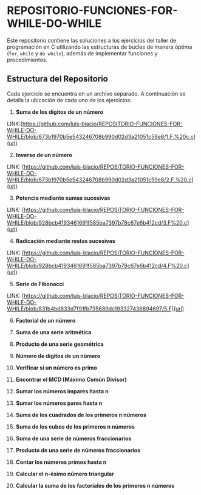 # REPOSITORIO-FUNCIONES-FOR-WHILE-DO-WHILE
Este repositorio contiene las soluciones a los ejercicios del taller de programación en C utilizando las estructuras de bucles de manera óptima (`for`, `while` y `do while`), además de implementar funciones y procedimientos.

## Estructura del Repositorio

Cada ejercicio se encuentra en un archivo separado. A continuación se detalla la ubicación de cada uno de los ejercicios:

1. **Suma de los dígitos de un número**

LINK:[https://github.com/luis-blacio/REPOSITORIO-FUNCIONES-FOR-WHILE-DO-WHILE/blob/673b1970b5e543246708b990d02d3a21051c59e8/1.F.%20c.c](url)


   
2. **Inverso de un número**

LINK: [https://github.com/luis-blacio/REPOSITORIO-FUNCIONES-FOR-WHILE-DO-WHILE/blob/673b1970b5e543246708b990d02d3a21051c59e8/2.F.%20.c](url)



3. **Potencia mediante sumas sucesivas**

LINK: [https://github.com/luis-blacio/REPOSITORIO-FUNCIONES-FOR-WHILE-DO-WHILE/blob/928bcb4193461691f585ba7397b78c67e6b412cd/3.F%20.c](url)


   
4. **Radicación mediante restas sucesivas**


LINK: [https://github.com/luis-blacio/REPOSITORIO-FUNCIONES-FOR-WHILE-DO-WHILE/blob/928bcb4193461691f585ba7397b78c67e6b412cd/4.F%20.c](url)




5. **Serie de Fibonacci**

LINK: [https://github.com/luis-blacio/REPOSITORIO-FUNCIONES-FOR-WHILE-DO-WHILE/blob/831b4bd833d7f91fb735689dc193327436894697/5.F](url)


  
6. **Factorial de un número**



7. **Suma de una serie aritmética**



8. **Producto de una serie geométrica**


 
9. **Número de dígitos de un número**



10. **Verificar si un número es primo**



11. **Encontrar el MCD (Máximo Común Divisor)**



12. **Sumar los números impares hasta n**



13. **Sumar los números pares hasta n**



14. **Suma de los cuadrados de los primeros n números**



15. **Suma de los cubos de los primeros n números**



16. **Suma de una serie de números fraccionarios**



17. **Producto de una serie de números fraccionarios**



18. **Contar los números primos hasta n**



19. **Calcular el n-ésimo número triangular**



20. **Calcular la suma de los factoriales de los primeros n números**


